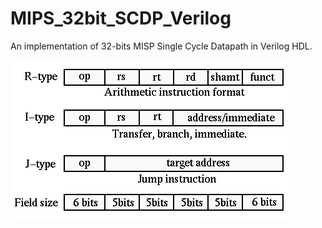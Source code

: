# MIPS_32bit_SCDP_Verilog
An implementation of 32-bits MISP Single Cycle Datapath in Verilog HDL.

![](unnamed.gif)
